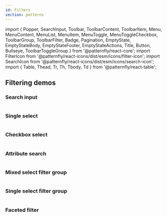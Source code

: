 ```yaml
---
id: Filters
section: patterns
---
```


import {
Popper,
SearchInput,
Toolbar,
ToolbarContent,
ToolbarItem,
Menu,
MenuContent,
MenuList,
MenuItem,
MenuToggle,
MenuToggleCheckbox,
ToolbarGroup,
ToolbarFilter,
Badge,
Pagination,
EmptyState,
EmptyStateBody,
EmptyStateFooter,
EmptyStateActions,
Title,
Button,
Bullseye,
ToolbarToggleGroup
} from '@patternfly/react-core';
import FilterIcon from '@patternfly/react-icons/dist/esm/icons/filter-icon';
import SearchIcon from '@patternfly/react-icons/dist/esm/icons/search-icon';
import { Table, Thead, Tr, Th, Tbody, Td } from '@patternfly/react-table';

## Filtering demos

### Search input

```ts file="./examples/FilterSearchInput.tsx"

```

### Single select

```ts file="./examples/FilterSingleSelect.tsx"

```

### Checkbox select

```ts file="./examples/FilterCheckboxSelect.tsx"

```

### Attribute search

```ts file="./examples/FilterAttributeSearch.tsx"

```

### Mixed select filter group

```ts file="./examples/FilterMixedSelectGroup.tsx"

```

### Single select filter group

```ts file="./examples/FilterSameSelectGroup.tsx"

```

### Faceted filter

```ts file="./examples/FilterFaceted.tsx"

```
